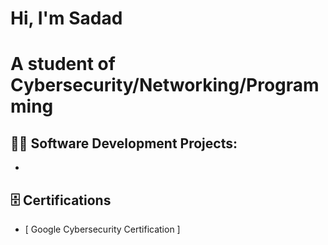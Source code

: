 <h1>Hi, I'm Sadad</h1> <h1> A student of Cybersecurity/Networking/Programming </h1>

<h2>👨‍💻 Software Development Projects:</h2>

- <b></b>
  
<h2>🗄️ Certifications</h2>

- [ Google Cybersecurity Certification ]

<!--
**joshmadakor1/joshmadakor1** is a ✨ _special_ ✨ repository because its `README.md` (this file) appears on your GitHub profile.

Here are some ideas to get you started:

- 🔭 I’m currently working on ...
- 🌱 I’m currently learning ...
- 👯 I’m looking to collaborate on ...
- 🤔 I’m looking for help with ...
-  Ask me about ...
- 📫 How to reach me: ...
- 😄 Pronouns: ...
- ⚡ Fun fact: ...
-->
